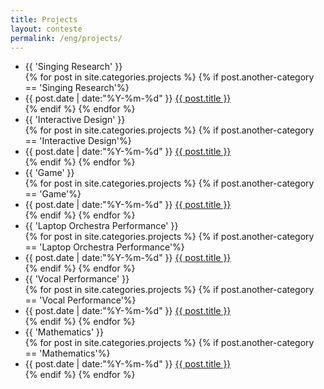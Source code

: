 ```yaml
---
title: Projects
layout: conteste
permalink: /eng/projects/
---
```




<ul class="listing">

<li class="listing-seperator">{{ 'Singing Research' }}</li>
{% for post in site.categories.projects %}
{% if post.another-category == 'Singing Research'%}
  <li class="listing-item">
    <time datetime="{{ post.date | date:"%Y-%m-%d" }}">{{ post.date | date:"%Y-%m-%d" }}</time>
    <a href="{{ post.url }}" title="{{ post.title }}">{{ post.title }}</a>
	</li>
{% endif %}
{% endfor %}

<li class="listing-seperator">{{ 'Interactive Design' }}</li>
{% for post in site.categories.projects %}
{% if post.another-category == 'Interactive Design'%}
<li class="listing-item">
<time datetime="{{ post.date | date:"%Y-%m-%d" }}">{{ post.date | date:"%Y-%m-%d" }}</time>
<a href="{{ post.url }}" title="{{ post.title }}">{{ post.title }}</a>
</li>
{% endif %}
{% endfor %}

<li class="listing-seperator">{{ 'Game' }}</li>
{% for post in site.categories.projects %}
{% if post.another-category == 'Game'%}
  <li class="listing-item">
    <time datetime="{{ post.date | date:"%Y-%m-%d" }}">{{ post.date | date:"%Y-%m-%d" }}</time>
    <a href="{{ post.url }}" title="{{ post.title }}">{{ post.title }}</a>
	</li>
{% endif %}
{% endfor %}
	
<li class="listing-seperator">{{ 'Laptop Orchestra Performance' }}</li>
{% for post in site.categories.projects %}
{% if post.another-category == 'Laptop Orchestra Performance'%}
  <li class="listing-item">
    <time datetime="{{ post.date | date:"%Y-%m-%d" }}">{{ post.date | date:"%Y-%m-%d" }}</time>
    <a href="{{ post.url }}" title="{{ post.title }}">{{ post.title }}</a>
	</li>
{% endif %}
{% endfor %}
	
<li class="listing-seperator">{{ 'Vocal Performance' }}</li>
{% for post in site.categories.projects %}
{% if post.another-category == 'Vocal Performance'%}
  <li class="listing-item">
    <time datetime="{{ post.date | date:"%Y-%m-%d" }}">{{ post.date | date:"%Y-%m-%d" }}</time>
    <a href="{{ post.url }}" title="{{ post.title }}">{{ post.title }}</a>
	</li>
{% endif %}
{% endfor %}

<li class="listing-seperator">{{ 'Mathematics' }}</li>
{% for post in site.categories.projects %}
{% if post.another-category == 'Mathematics'%}
  <li class="listing-item">
    <time datetime="{{ post.date | date:"%Y-%m-%d" }}">{{ post.date | date:"%Y-%m-%d" }}</time>
    <a href="{{ post.url }}" title="{{ post.title }}">{{ post.title }}</a>
	</li>
{% endif %}
{% endfor %}

</ul>
